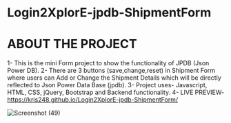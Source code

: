 # Login2XplorE-jpdb-ShipmentForm

# ABOUT THE PROJECT
1- This is the mini Form project to show the functionality of JPDB (Json Power DB). 
2- There are 3 buttons (save,change,reset) in Shipment Form where users can Add or Change the Shipment Details which will be directly reflected to Json Power Data Base (jpdb).
3- Project uses- Javascript, HTML, CSS, jQuery, Bootstrap and Backend functionality.
4- LIVE PREVIEW-  https://kris248.github.io/Login2XplorE-jpdb-ShipmentForm/

![Screenshot (49)](https://user-images.githubusercontent.com/92295923/230360068-6bb472f8-afc2-408b-aa18-6231882a2f8c.png)
